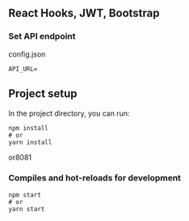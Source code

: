 ## React Hooks, JWT, Bootstrap
### Set API endpoint
config.json
```
API_URL=
```

## Project setup

In the project directory, you can run:

```
npm install
# or
yarn install
```

or8081

### Compiles and hot-reloads for development

```
npm start
# or
yarn start
```